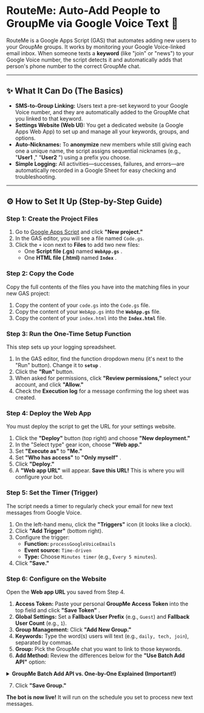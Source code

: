 # RouteMe: Auto-Add People to GroupMe via Google Voice Text 📲

RouteMe is a Google Apps Script (GAS) that automates adding new users to your GroupMe groups. It works by monitoring your Google Voice-linked email inbox. When someone texts a **keyword** (like "join" or "news") to your Google Voice number, the script detects it and automatically adds that person's phone number to the correct GroupMe chat.

---

## ✨ What It Can Do (The Basics)

* **SMS-to-Group Linking:** Users text a pre-set keyword to your Google Voice number, and they are automatically added to the GroupMe chat you linked to that keyword.
* **Settings Website (Web UI):** You get a dedicated website (a Google Apps Web App) to set up and manage all your keywords, groups, and options.
* **Auto-Nicknames:** To **anonymize** new members while still giving each one a unique name, the script assigns sequential nicknames (e.g., "**User1** ," "**User2** ") using a prefix you choose.
* **Simple Logging:** All activities—successes, failures, and errors—are automatically recorded in a Google Sheet for easy checking and troubleshooting.

---

## ⚙️ How to Set It Up (Step-by-Step Guide)

### Step 1: Create the Project Files

1. Go to [Google Apps Script](https://script.google.com/home/start) and click **"New project."**
2. In the GAS editor, you will see a file named `Code.gs`.
3. Click the `+` icon next to **Files** to add two new files:
   * One **Script file (.gs)** named **`WebApp.gs`** .
   * One **HTML file (.html)** named **`Index`** .

### Step 2: Copy the Code

Copy the full contents of the files you have into the matching files in your new GAS project:

1. Copy the content of your `code.gs` into the `Code.gs` file.
2. Copy the content of your `WebApp.gs` into the **`WebApp.gs`** file.
3. Copy the content of your `index.html` into the **`Index.html`** file.

### Step 3: Run the One-Time Setup Function

This step sets up your logging spreadsheet.

1. In the GAS editor, find the function dropdown menu (it's next to the "Run" button). Change it to **`setup`** .
2. Click the **"Run"** button.
3. When asked for permissions, click **"Review permissions,"** select your account, and click **"Allow."**
4. Check the **Execution log** for a message confirming the log sheet was created.

### Step 4: Deploy the Web App

You must deploy the script to get the URL for your settings website.

1. Click the **"Deploy"** button (top right) and choose **"New deployment."**
2. In the "Select type" gear icon, choose **"Web app."**
3. Set **"Execute as"** to **"Me."**
4. Set **"Who has access"** to **"Only myself"** .
5. Click **"Deploy."**
6. A **"Web app URL"** will appear. **Save this URL!** This is where you will configure your bot.

### Step 5: Set the Timer (Trigger)

The script needs a timer to regularly check your email for new text messages from Google Voice.

1. On the left-hand menu, click the **"Triggers"** icon (it looks like a clock).
2. Click **"Add Trigger"** (bottom right).
3. Configure the trigger:
   * **Function:** `processGoogleVoiceEmails`
   * **Event source:** `Time-driven`
   * **Type:** Choose `Minutes timer` (e.g., `Every 5 minutes`).
4. Click **"Save."**

### Step 6: Configure on the Website

Open the **Web app URL** you saved from Step 4.

1. **Access Token:** Paste your personal **GroupMe Access Token** into the top field and click **"Save Token"** .
2. **Global Settings:** Set a **Fallback User Prefix** (e.g., `Guest`) and **Fallback User Count** (e.g., `1`).
3. **Group Management:** Click **"Add New Group."**
4. **Keywords:** Type the word(s) users will text (e.g., `daily, tech, join`), separated by commas.
5. **Group:** Pick the GroupMe chat you want to link to those keywords.
6. **Add Method:** Review the differences below for the **"Use Batch Add API"** option:

<details>

<summary><strong>GroupMe Batch Add API vs. One-by-One Explained (Important!)</strong></summary>

This option controls the method the script uses to talk to GroupMe's servers.

| **Option**                   | **How It Works**                                                                                                     | **Experience for the Group/User**                                                                                                                                                                   |
| ------------------------------------ | ---------------------------------------------------------------------------------------------------------------------------- | ----------------------------------------------------------------------------------------------------------------------------------------------------------------------------------------------------------- |
| **Checked (ON)** - *Recommended* | Uses the GroupMe **Batch Add API** . This sends all add requests to GroupMe at once to process quietly in the background. | **No system messages** ("User was added") are posted in the chat, keeping the chat feed clean. The new user will **not** get a notification they were added, and won't know until someone in the group posts a message. |
| **Unchecked (OFF)**               | Adds each person **one at a time** using a slower method. The script pauses for half a second between each add.           | A **system message** is posted in the chat for every new member, which can clutter the chat. The new user **will** receive the standard GroupMe notification that they were added to the group.         |

</details>

7. Click **"Save Group."**

**The bot is now live!** It will run on the schedule you set to process new text messages.

